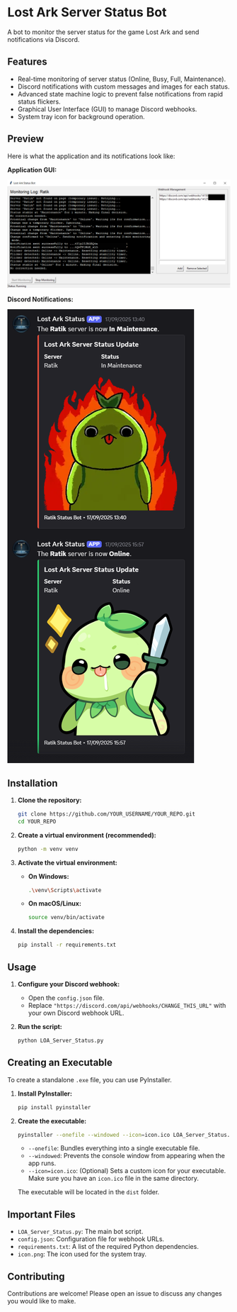 # Lost Ark Server Status Bot

A bot to monitor the server status for the game Lost Ark and send notifications via Discord.

## Features

*   Real-time monitoring of server status (Online, Busy, Full, Maintenance).
*   Discord notifications with custom messages and images for each status.
*   Advanced state machine logic to prevent false notifications from rapid status flickers.
*   Graphical User Interface (GUI) to manage Discord webhooks.
*   System tray icon for background operation.


## Preview

Here is what the application and its notifications look like:

**Application GUI:**

![Application GUI](./screenshots/gui_screenshot.png)

**Discord Notifications:**

![Discord Notifications](./screenshots/discord_notifications.png)

## Installation

1.  **Clone the repository:**
    ```bash
    git clone https://github.com/YOUR_USERNAME/YOUR_REPO.git
    cd YOUR_REPO
    ```

2.  **Create a virtual environment (recommended):**
    ```bash
    python -m venv venv
    ```

3.  **Activate the virtual environment:**
    *   **On Windows:**
        ```bash
        .\venv\Scripts\activate
        ```
    *   **On macOS/Linux:**
        ```bash
        source venv/bin/activate
        ```

4.  **Install the dependencies:**
    ```bash
    pip install -r requirements.txt
    ```

## Usage

1.  **Configure your Discord webhook:**
    *   Open the `config.json` file.
    *   Replace `"https://discord.com/api/webhooks/CHANGE_THIS_URL"` with your own Discord webhook URL.

2.  **Run the script:**
    ```bash
    python LOA_Server_Status.py
    ```

## Creating an Executable

To create a standalone `.exe` file, you can use PyInstaller.

1.  **Install PyInstaller:**
    ```bash
    pip install pyinstaller
    ```

2.  **Create the executable:**
    ```bash
    pyinstaller --onefile --windowed --icon=icon.ico LOA_Server_Status.py
    ```
    *   `--onefile`: Bundles everything into a single executable file.
    *   `--windowed`: Prevents the console window from appearing when the app runs.
    *   `--icon=icon.ico`: (Optional) Sets a custom icon for your executable. Make sure you have an `icon.ico` file in the same directory.

    The executable will be located in the `dist` folder.

## Important Files

*   `LOA_Server_Status.py`: The main bot script.
*   `config.json`: Configuration file for webhook URLs.
*   `requirements.txt`: A list of the required Python dependencies.
*   `icon.png`: The icon used for the system tray.

## Contributing

Contributions are welcome! Please open an issue to discuss any changes you would like to make.